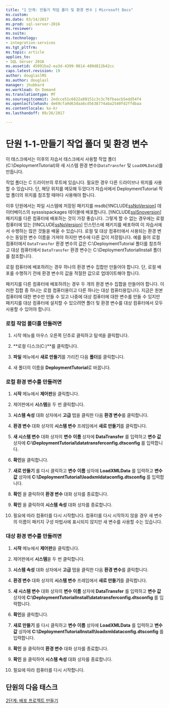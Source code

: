 ```yaml
---
title: "1 단계: 만들기 작업 폴더 및 환경 변수 | Microsoft Docs"
ms.custom: 
ms.date: 03/14/2017
ms.prod: sql-server-2016
ms.reviewer: 
ms.suite: 
ms.technology:
- integration-services
ms.tgt_pltfrm: 
ms.topic: article
applies_to:
- SQL Server 2016
ms.assetid: 45091ba2-ea3d-4399-9814-489d812b42cc
caps.latest.revision: 19
author: douglaslMS
ms.author: douglasl
manager: jhubbard
ms.workload: On Demand
ms.translationtype: MT
ms.sourcegitcommit: 2edcce51c6822a89151c3c3c76fbaacb5edd54f4
ms.openlocfilehash: de69cfa9d63daa6cd5638774aba2540fd2ffdbaa
ms.contentlocale: ko-kr
ms.lasthandoff: 09/26/2017

---
```

# <a name="lesson-1-1---creating-working-folders-and-environment-variables"></a>단원 1-1-만들기 작업 폴더 및 환경 변수
이 태스크에서는 이후의 자습서 태스크에서 사용할 작업 폴더(C:\DeploymentTutorial)와 새 시스템 환경 변수(`DataTransfer` 및 `LoadXMLData`)를 만듭니다.  
  
작업 폴더는 C 드라이브의 루트에 있습니다. 필요한 경우 다른 드라이브나 위치를 사용할 수 있습니다. 단, 해당 위치를 메모해 두었다가 자습서에서 DeploymentTutorial 작업 폴더의 위치를 참조할 때마다 사용해야 합니다.  
  
이후 단원에서는 파일 시스템에 저장된 패키지를 msdb[!INCLUDE[ssNoVersion](../includes/ssnoversion-md.md)] 데이터베이스의 sysssispackages 테이블에 배포합니다. [!INCLUDE[ssISnoversion](../includes/ssisnoversion-md.md)] 패키지를 다른 컴퓨터에 배포하는 것이 가장 좋습니다. 그렇게 할 수 없는 경우에는 로컬 컴퓨터에 있는 [!INCLUDE[ssNoVersion](../includes/ssnoversion-md.md)] 인스턴스에 패키지를 배포하여 이 자습서에서 수행하는 많은 것들을 배울 수 있습니다. 로컬 및 대상 컴퓨터에서 사용되는 환경 변수는 동일한 변수 이름을 가져야 하지만 변수에 다른 값이 저장됩니다. 예를 들어 로컬 컴퓨터에서 `DataTransfer` 환경 변수의 값은 C:\DeploymentTutorial 폴더를 참조하고 대상 컴퓨터에서 `DataTransfer` 환경 변수는 C:\DeploymentTutorialInstall 폴더를 참조합니다.  
  
로컬 컴퓨터에 배포하려는 경우 하나의 환경 변수 집합만 만들어야 합니다. 단, 로컬 배포를 수행하기 전에 환경 변수의 값을 적절한 값으로 업데이트해야 합니다.  
  
패키지를 다른 컴퓨터에 배포하려는 경우 두 개의 환경 변수 집합을 만들어야 합니다. 이러한 집합 중 하나는 로컬 컴퓨터용이고 다른 하나는 대상 컴퓨터용입니다. 지금은 원본 컴퓨터에 대한 변수만 만들 수 있고 나중에 대상 컴퓨터에 대한 변수를 만들 수 있지만 패키지를 대상 컴퓨터에 설치할 수 있으려면 폴더 및 환경 변수를 대상 컴퓨터에서 모두 사용할 수 있어야 합니다.  
  
### <a name="to-create-the-local-working-folder"></a>로컬 작업 폴더를 만들려면  
  
1.  시작 메뉴를 마우스 오른쪽 단추로 클릭하고 탐색을 클릭합니다.  
  
2.  **로컬 디스크(C:)**를 클릭합니다.  
  
3.  **파일** 메뉴에서 **새로 만들기**를 가리킨 다음 **폴더**를 클릭합니다.  
  
4.  새 폴더의 이름을 **DeploymentTutorial**로 바꿉니다.  
  
### <a name="to-create-local-environment-variables"></a>로컬 환경 변수를 만들려면  
  
1.  **시작** 메뉴에서 **제어판**을 클릭합니다.  
  
2.  제어판에서 **시스템**을 두 번 클릭합니다.  
  
3.  **시스템 속성** 대화 상자에서 **고급** 탭을 클릭한 다음 **환경 변수**를 클릭합니다.  
  
4.  **환경 변수** 대화 상자의 **시스템 변수** 프레임에서 **새로 만들기**를 클릭합니다.  
  
5.  **새 시스템 변수** 대화 상자의 **변수 이름** 상자에 **DataTransfer** 를 입력하고 **변수 값** 상자에 **C:\DeploymentTutorial\datatransferconfig.dtsconfig** 를 입력합니다.  
  
6.  **확인**을 클릭합니다.  
  
7.  **새로 만들기** 를 다시 클릭하고 **변수 이름** 상자에 **LoadXMLData** 를 입력하고 **변수 값** 상자에 **C:\DeploymentTutorial\loadxmldataconfig.dtsconfig** 를 입력합니다.  
  
8.  **확인** 을 클릭하여 **환경 변수** 대화 상자를 종료합니다.  
  
9. **확인** 을 클릭하여 **시스템 속성** 대화 상자를 종료합니다.  
  
10. 필요에 따라 컴퓨터를 다시 시작합니다. 컴퓨터를 다시 시작하지 않을 경우 새 변수의 이름이 패키지 구성 마법사에 표시되지 않지만 새 변수를 사용할 수는 있습니다.  
  
### <a name="to-create-destination-environment-variables"></a>대상 환경 변수를 만들려면  
  
1.  **시작** 메뉴에서 **제어판**을 클릭합니다.  
  
2.  제어판에서 **시스템**을 두 번 클릭합니다.  
  
3.  **시스템 속성** 대화 상자에서 **고급** 탭을 클릭한 다음 **환경 변수**를 클릭합니다.  
  
4.  **환경 변수** 대화 상자의 **시스템 변수** 프레임에서 **새로 만들기**를 클릭합니다.  
  
5.  **새 시스템 변수** 대화 상자의 **변수 이름** 상자에 **DataTransfer** 를 입력하고 **변수 값** 상자에 **C:\DeploymentTutorialInstall\datatransferconfig.dtsconfig** 를 입력합니다.  
  
6.  **확인**을 클릭합니다.  
  
7.  **새로 만들기** 를 다시 클릭하고 **변수 이름** 상자에 **LoadXMLData** 를 입력하고 **변수 값** 상자에 **C:\DeploymentTutorialInstall\loadxmldataconfig.dtsconfig** 를 입력합니다.  
  
8.  **확인** 을 클릭하여 **환경 변수** 대화 상자를 종료합니다.  
  
9. **확인** 을 클릭하여 **시스템 속성** 대화 상자를 종료합니다.  
  
10. 필요에 따라 컴퓨터를 다시 시작합니다.  
  
## <a name="next-task-in-lesson"></a>단원의 다음 태스크  
[2단계: 배포 프로젝트 만들기](../integration-services/lesson-1-2-creating-the-deployment-project.md)  
  
  
  


